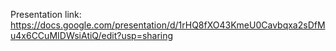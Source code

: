Presentation link: https://docs.google.com/presentation/d/1rHQ8fXO43KmeU0Cavbqxa2sDfMu4x6CCuMIDWsiAtiQ/edit?usp=sharing
